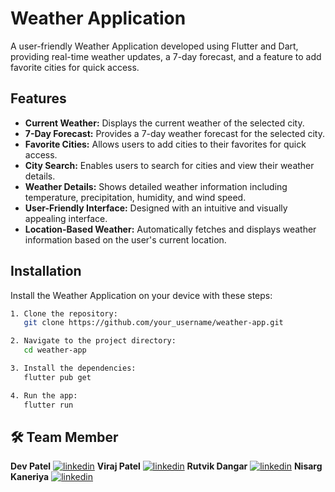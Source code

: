 
# Weather Application

A user-friendly Weather Application developed using Flutter and Dart, providing real-time weather updates, a 7-day forecast, and a feature to add favorite cities for quick access. 

## Features

- **Current Weather:** Displays the current weather of the selected city.
- **7-Day Forecast:** Provides a 7-day weather forecast for the selected city.
- **Favorite Cities:** Allows users to add cities to their favorites for quick access.
- **City Search:** Enables users to search for cities and view their weather details.
- **Weather Details:** Shows detailed weather information including temperature, precipitation, humidity, and wind speed.
- **User-Friendly Interface:** Designed with an intuitive and visually appealing interface.
- **Location-Based Weather:** Automatically fetches and displays weather information based on the user's current location.


## Installation

Install the Weather Application on your device with these steps:

```bash
1. Clone the repository:
   git clone https://github.com/your_username/weather-app.git
```
```bash
2. Navigate to the project directory:
   cd weather-app
```
```bash
3. Install the dependencies:
   flutter pub get
```
```bash
4. Run the app:
   flutter run
```
    
## 🛠 Team Member

**Dev Patel** [![linkedin](https://img.shields.io/badge/linkedin-0A66C2?style=for-the-badge&logo=linkedin&logoColor=white)](https://www.linkedin.com/in/dev-patel-257298266?utm_source=share&utm_campaign=share_via&utm_content=profile&utm_medium=ios_app)
**Viraj Patel** [![linkedin](https://img.shields.io/badge/linkedin-0A66C2?style=for-the-badge&logo=linkedin&logoColor=white)](https://www.linkedin.com/in/viraj-patel-0627212a7?utm_source=share&utm_campaign=share_via&utm_content=profile&utm_medium=ios_app)
**Rutvik Dangar** [![linkedin](https://img.shields.io/badge/linkedin-0A66C2?style=for-the-badge&logo=linkedin&logoColor=white)](https://www.linkedin.com/in/rutvikdangar?utm_source=share&utm_campaign=share_via&utm_content=profile&utm_medium=ios_app)
**Nisarg Kaneriya** [![linkedin](https://img.shields.io/badge/linkedin-0A66C2?style=for-the-badge&logo=linkedin&logoColor=white)](https://www.linkedin.com/in/nisarg-kaneriya-30318223a?utm_source=share&utm_campaign=share_via&utm_content=profile&utm_medium=ios_app)

